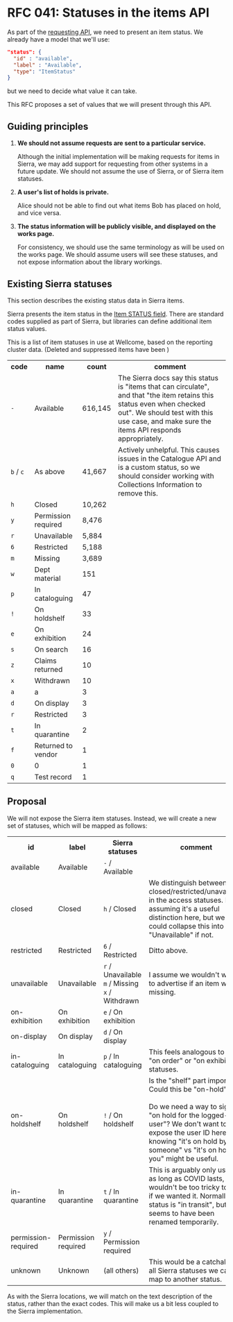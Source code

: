 # RFC 041: Statuses in the items API

As part of the [requesting API](../039-requesting-api-design), we need to present an item status.
We already have a model that we'll use:

```json
"status": {
  "id" : "available",
  "label" : "Available",
  "type": "ItemStatus"
}
```

but we need to decide what value it can take.

This RFC proposes a set of values that we will present through this API.



## Guiding principles

1.  **We should not assume requests are sent to a particular service.**

    Although the initial implementation will be making requests for items in Sierra, we may add support for requesting from other systems in a future update.
    We should not assume the use of Sierra, or of Sierra item statuses.

2.  **A user's list of holds is private.**

    Alice should not be able to find out what items Bob has placed on hold, and vice versa.

3.  **The status information will be publicly visible, and displayed on the works page.**

    For consistency, we should use the same terminology as will be used on the works page.
    We should assume users will see these statuses, and not expose information about the library workings.



## Existing Sierra statuses

This section describes the existing status data in Sierra items.

Sierra presents the item status in the [Item STATUS field](https://documentation.iii.com/sierrahelp/Default.htm#sril/sril_records_fixed_field_types_item.html#STATUS).
There are standard codes supplied as part of Sierra, but libraries can define additional item status values.

This is a list of item statuses in use at Wellcome, based on the reporting cluster data.
(Deleted and suppressed items have been )

<table>
  <tr>
    <th>code</th>
    <th>name</th>
    <th>count</th>
    <th>comment</th>
  </tr>
  <tr>
    <td><code>-</code></td>
    <td>Available</td>
    <td>616,145</td>
    <td>
      The Sierra docs say this status is "items that can circulate", and that "the item retains this status even when checked out".
      We should test with this use case, and make sure the items API responds appropriately.
    </td>
  </tr>
  <tr>
    <td><code>b</code> / <code>c</code></td>
    <td>As above</td>
    <td>41,667</td>
    <td>
      Actively unhelpful.
      This causes issues in the Catalogue API and is a custom status, so we should consider working with Collections Information to remove this.
    </td>
  </tr>
  <tr>
    <td><code>h</code></td>
    <td>Closed</td>
    <td>10,262</td>
    <td></td>
  </tr>
  <tr>
    <td><code>y</code></td>
    <td>Permission required</td>
    <td>8,476</td>
    <td></td>
  </tr>
  <tr>
    <td><code>r</code></td>
    <td>Unavailable</td>
    <td>5,884</td>
    <td></td>
  </tr>
  <tr>
    <td><code>6</code></td>
    <td>Restricted</td>
    <td>5,188</td>
    <td></td>
  </tr>
  <tr>
    <td><code>m</code></td>
    <td>Missing</td>
    <td>3,689</td>
    <td></td>
  </tr>
  <tr>
    <td><code>w</code></td>
    <td>Dept material</td>
    <td>151</td>
    <td></td>
  </tr>
  <tr>
    <td><code>p</code></td>
    <td>In cataloguing</td>
    <td>47</td>
    <td></td>
  </tr>
  <tr>
    <td><code>!</code></td>
    <td>On holdshelf</td>
    <td>33</td>
    <td></td>
  </tr>
  <tr>
    <td><code>e</code></td>
    <td>On exhibition</td>
    <td>24</td>
    <td></td>
  </tr>
  <tr>
    <td><code>s</code></td>
    <td>On search</td>
    <td>16</td>
    <td></td>
  </tr>
  <tr>
    <td><code>z</code></td>
    <td>Claims returned</td>
    <td>10</td>
    <td></td>
  </tr>
  <tr>
    <td><code>x</code></td>
    <td>Withdrawn</td>
    <td>10</td>
    <td></td>
  </tr>
  <tr>
    <td><code>a</code></td>
    <td>a</td>
    <td>3</td>
    <td></td>
  </tr>
  <tr>
    <td><code>d</code></td>
    <td>On display</td>
    <td>3</td>
    <td></td>
  </tr>
  <tr>
    <td><code>r</code></td>
    <td>Restricted</td>
    <td>3</td>
    <td></td>
  </tr>
  <tr>
    <td><code>t</code></td>
    <td>In quarantine</td>
    <td>2</td>
    <td></td>
  </tr>
  <tr>
    <td><code>f</code></td>
    <td>Returned to vendor</td>
    <td>1</td>
    <td></td>
  </tr>
  <tr>
    <td><code>0</code></td>
    <td>0</td>
    <td>1</td>
    <td></td>
  </tr>
  <tr>
    <td><code>q</code></td>
    <td>Test record</td>
    <td>1</td>
    <td></td>
  </tr>
</table>



## Proposal

We will not expose the Sierra item statuses.
Instead, we will create a new set of statuses, which will be mapped as follows:

<table>
  <tr>
    <th>id</th>
    <th>label</th>
    <th>Sierra statuses</th>
    <th>comment</th>
  </tr>
  <tr>
    <td>available</td>
    <td>Available</td>
    <td><code>-</code> / Available</td>
    <td></td>
  </tr>
  <tr>
    <td>closed</td>
    <td>Closed</td>
    <td>
      <code>h</code> / Closed <br/>
    </td>
    <td>
      We distinguish between closed/restricted/unavailable in the access statuses.
      I'm assuming it's a useful distinction here, but we could collapse this into "Unavailable" if not.
    </td>
  </tr>
  <tr>
    <td>restricted</td>
    <td>Restricted</td>
    <td>
      <code>6</code> / Restricted <br/>
    </td>
    <td>
      Ditto above.
    </td>
  </tr>
  <tr>
    <td>unavailable</td>
    <td>Unavailable</td>
    <td>
      <code>r</code> / Unavailable <br/>
      <code>m</code> / Missing <br/>
      <code>x</code> / Withdrawn
    </td>
    <td>
      I assume we wouldn't want to advertise if an item was missing.
    </td>
  </tr>
  <tr>
    <td>on-exhibition</td>
    <td>On exhibition</td>
    <td>
      <code>e</code> / On exhibition
    </td>
    <td>
    </td>
  </tr>
  <tr>
    <td>on-display</td>
    <td>On display</td>
    <td>
      <code>d</code> / On display
    </td>
    <td>
    </td>
  </tr>
  <tr>
    <td>in-cataloguing</td>
    <td>In cataloguing</td>
    <td>
      <code>p</code> / In cataloguing
    </td>
    <td>
      This feels analogous to the "on order" or "on exhibition" statuses.
    </td>
  </tr>
  <tr>
    <td>on-holdshelf</td>
    <td>On holdshelf</td>
    <td>
      <code>!</code> / On holdshelf
    </td>
    <td>
      Is the "shelf" part important?
      Could this be "on-hold"?<br/><br/>
      Do we need a way to signal "on hold for the logged-in user"?
      We don't want to expose the user ID here, but knowing "it's on hold by someone" vs "it's on hold by you" might be useful.
    </td>
  </tr>
  <tr>
    <td>in-quarantine</td>
    <td>In quarantine</td>
    <td>
      <code>t</code> / In quarantine
    </td>
    <td>
      This is arguably only useful as long as COVID lasts, but it wouldn't be too tricky to add if we wanted it.
      Normally this status is "in transit", but it seems to have been renamed temporarily.
    </td>
  </tr>
  <tr>
    <td>permission-required</td>
    <td>Permission required</td>
    <td><code>y</code> / Permission required</td>
    <td></td>
  </tr>
  <tr>
    <td>unknown</td>
    <td>Unknown</td>
    <td>(all others)</td>
    <td>
      This would be a catchall for all Sierra statuses we can't map to another status.
    </td>
  </tr>
</table>

As with the Sierra locations, we will match on the text description of the status, rather than the exact codes.
This will make us a bit less coupled to the Sierra implementation.
